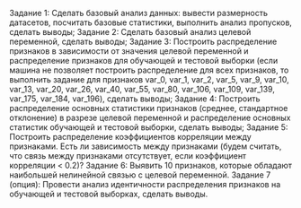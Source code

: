 Задание 1: Сделать базовый анализ данных: вывести размерность датасетов, посчитать базовые статистики, выполнить анализ пропусков, сделать выводы;
Задание 2: Сделать базовый анализ целевой переменной, сделать выводы;
Задание 3: Построить распределение признаков в зависимости от значения целевой переменной и распределение признаков для обучающей и тестовой выборки (если машина не позволяет построить распределение для всех признаков, то выполнить задание для признаков var_0, var_1, var_2, var_5, var_9, var_10, var_13, var_20, var_26, var_40, var_55, var_80, var_106, var_109, var_139, var_175, var_184, var_196), сделать выводы;
Задание 4: Построить распределение основных статистики признаков (среднее, стандартное отклонение) в разрезе целевой переменной и распределение основных статистик обучающей и тестовой выборки, сделать выводы;
Задание 5: Построить распределение коэффициентов корреляции между признаками. Есть ли зависимость между признаками (будем считать, что связь между признаками отсутствует, если коэффициент корреляции < 0.2)?
Задание 6: Выявить 10 признаков, которые обладают наибольшей нелинейной связью с целевой переменной.
Задание 7 (опция): Провести анализ идентичности распределения признаков на обучающей и тестовой выборках, сделать выводы.